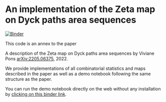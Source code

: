 # An implementation of the Zeta map on Dyck paths area sequences

[![Binder](https://beta.mybinder.org/badge.svg)](https://mybinder.org/v2/gh/VivianePons/zeta_areaseq/master)

This code is an annex to the paper

A description of the Zeta map on Dyck paths area sequences by Viviane Pons [arXiv:2205.06375](https://arxiv.org/abs/2205.06375), 2022.

We provide implementations of all combinatorial statistics and maps described in the paper as well as a demo notebook following the same structure as the paper.

You can run the demo notebook directly on the web without any installation by [clicking on this binder link](https://mybinder.org/v2/gh/VivianePons/zeta_areaseq/master).


